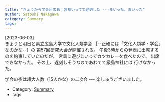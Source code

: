 ```yaml
---
title: "きょうから学会＠広島；宮島いってて遅刻した ---まいった、まいった"
author: Satoshi Nakagawa
category: Summary
tags: 
---
```


[2023-06-03]  
 きょうと明日と県立広島大学で文化人類学会
［--正確には「文化人類学・学会」なのかな--］の
第57回研究大会が開催される。
午後3時からの発表に出席するのを約束していたのだが、
宮島に遊びにいってカツカレーを食べたので、
出席できなかった。
その上、遅刻しそうなのであわてて厳島神社には
行けなかった。

 学会の夜は超大人数（15人かな）の二次会 ---
楽しゅうございました。

- Category: [Summary](categories.html#Summary)
- tags: 
